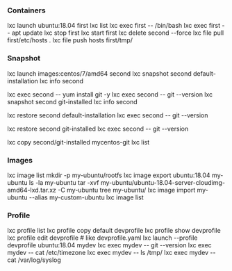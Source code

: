 ### Containers ###
lxc launch ubuntu:18.04 first
lxc list
lxc exec first -- /bin/bash
lxc exec first -- apt update
lxc stop first
lxc start first
lxc delete second --force
lxc file pull first/etc/hosts .
lxc file push hosts first/tmp/

### Snapshot ###
lxc launch images:centos/7/amd64 second
lxc snapshot second default-installation
lxc info second

lxc exec second -- yum install git -y
lxc exec second -- git --version
lxc snapshot second git-installed
lxc info second

lxc restore second default-installation
lxc exec second -- git --version

lxc restore second git-installed
lxc exec second -- git --version

lxc copy second/git-installed mycentos-git
lxc list

### Images ###
lxc image list
mkdir -p my-ubuntu/rootfs
lxc image export ubuntu:18.04 my-ubuntu
ls -la my-ubuntu
tar -xvf my-ubuntu/ubuntu-18.04-server-cloudimg-amd64-lxd.tar.xz -C my-ubuntu
tree my-ubuntu/
lxc image import my-ubuntu --alias my-custom-ubuntu
lxc image list

### Profile ###
lxc profile list
lxc profile copy default devprofile
lxc profile show devprofile
lxc profile edit devprofile # like devprofile.yaml
lxc launch --profile devprofile ubuntu:18.04 mydev
lxc exec mydev -- git --version
lxc exec mydev -- cat /etc/timezone
lxc exec mydev -- ls /tmp/
lxc exec mydev -- cat /var/log/syslog

